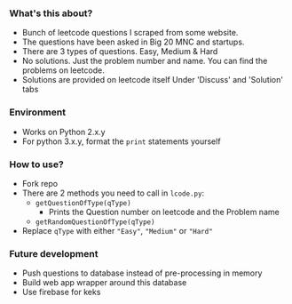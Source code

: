 ### What's this about?

* Bunch of leetcode questions I scraped from some website.
* The questions have been asked in Big 20 MNC and startups.
* There are 3 types of questions. Easy, Medium & Hard
* No solutions. Just the problem number and name. You can find the problems on leetcode.
* Solutions are provided on leetcode itself Under 'Discuss' and 'Solution' tabs


### Environment

* Works on Python 2.x.y
* For python 3.x.y, format the `print` statements yourself

### How to use?

* Fork repo
* There are 2 methods you need to call in `lcode.py`:
	* `getQuestionOfType(qType)`
		* Prints the Question number on leetcode and the Problem name
	* `getRandomQuestionOfType(qType)`
* Replace `qType` with either `"Easy"`, `"Medium"` or `"Hard"`

### Future development

* Push questions to database instead of pre-processing in memory
* Build web app wrapper around this database
* Use firebase for keks
